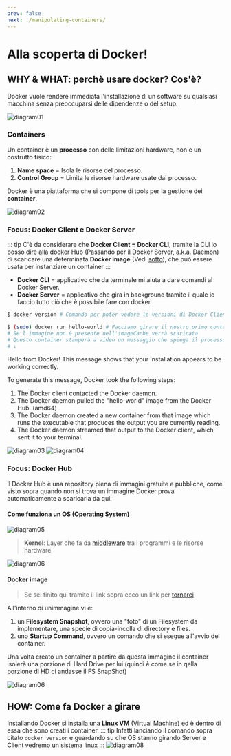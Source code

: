 ```yaml
---
prev: false
next: ./manipulating-containers/
---
```

# Alla scoperta di Docker!

## WHY & WHAT: perchè usare docker? Cos'è?
Docker vuole rendere immediata l'installazione di un software su qualsiasi macchina senza preoccuparsi delle dipendenze o del setup.

![diagram01](./assets/diagram-01.png)

### Containers
Un container è un **processo** con delle limitazioni hardware, non è un costrutto fisico:
1. **Name space** = Isola le risorse del processo.
2. **Control Group** = Limita le risorse hardware usate dal processo.

Docker è una piattaforma che si compone di tools per la gestione dei **container**.

![diagram02](./assets/diagram-02.png)

### Focus: Docker Client e Docker Server
::: tip
C'è da considerare che **Docker Client = Docker CLI**, tramite la CLI io posso dire alla docker Hub (Passando per il Docker Server, a.k.a. Daemon) di scaricare una determinata **Docker image** (Vedi [sotto](./#docker-image)), che può essere usata per instanziare un container
:::
- **Docker CLI** = applicativo che da terminale mi aiuta a dare comandi al Docker Server.
- **Docker Server** = applicativo che gira in background tramite il quale io faccio tutto ciò che è possibile fare con docker.
``` bash
$ docker version # Comando per poter vedere le versioni di Docker Client/Server ed altre info (come la versione di golang usata da Docker)

$ (sudo) docker run hello-world # Facciamo girare il nostro primo container!
# Se l'immagine non è presente nell'imageCache verrà scaricata
# Questo container stamperà a video un messaggio che spiega il processo fatto da docker per fare girare un container
# ↓
```
Hello from Docker!
This message shows that your installation appears to be working correctly.

To generate this message, Docker took the following steps:
 1. The Docker client contacted the Docker daemon.
 2. The Docker daemon pulled the "hello-world" image from the Docker Hub.
    (amd64)
 3. The Docker daemon created a new container from that image which runs the
    executable that produces the output you are currently reading.
 4. The Docker daemon streamed that output to the Docker client, which sent it
    to your terminal.


![diagram03](./assets/diagram-03.png)
![diagram04](./assets/diagram-04.png)

### Focus: Docker Hub
Il Docker Hub è una repository piena di immagini gratuite e pubbliche, come visto sopra quando non si trova un immagine Docker prova automaticamente a scaricarla da qui.

#### Come funziona un OS (Operating System)
![diagram05](./assets/diagram-05.png)
> **Kernel**: Layer che fa da [middleware](https://it.wikipedia.org/wiki/Middleware) tra i programmi e le risorse hardware

![diagram06](./assets/diagram-06.png)

#### Docker image
> Se sei finito qui tramite il link sopra ecco un link per [tornarci](./#focus-docker-client-e-docker-server)

All'interno di unimmagine vi è:
1. un **Filesystem Snapshot**, ovvero una "foto" di un Filesystem da implementare, una specie di copia-incolla di directory e files.
2. uno **Startup Command**, ovvero un comando che si esegue all'avvio del container.

Una volta creato un container a partire da questa immagine il container isolerà una porzione di Hard Drive per lui (quindi è come se in qella porzione di HD ci andasse il FS SnapShot)

![diagram06](./assets/diagram-07.png)

## HOW: Come fa Docker a girare
Installando Docker si installa una **Linux VM** (Virtual Machine) ed è dentro di essa che sono creati i container.
::: tip
Infatti lanciando il comando sopra citato `docker version` e guardando su che OS stanno girando Server e Client vedremo un sistema linux
:::
![diagram08](./assets/diagram-08.png)